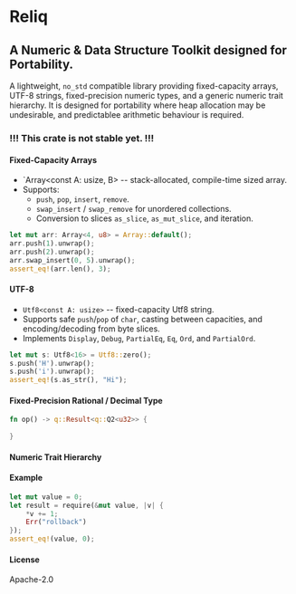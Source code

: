 # Reliq
## A Numeric & Data Structure Toolkit designed for Portability.
A lightweight, `no_std` compatible library providing fixed-capacity arrays, UTF-8 strings, fixed-precision numeric types, and a generic numeric trait hierarchy. It is designed for portability where heap allocation may be undesirable, and predictablee arithmetic behaviour is required.

### !!! This crate is not stable yet. !!!

#### Fixed-Capacity Arrays
* `Array<const A: usize, B> -- stack-allocated, compile-time sized array.
* Supports:
    * `push`, `pop`, `insert`, `remove`.
    * `swap_insert` / `swap_remove` for unordered collections.
    * Conversion to slices `as_slice`, `as_mut_slice`, and iteration.
```rust
let mut arr: Array<4, u8> = Array::default();
arr.push(1).unwrap();
arr.push(2).unwrap();
arr.swap_insert(0, 5).unwrap();
assert_eq!(arr.len(), 3);
```


#### UTF-8
* `Utf8<const A: usize>` -- fixed-capacity Utf8 string.
* Supports safe `push`/`pop` of `char`, casting between capacities, and encoding/decoding from byte slices.
* Implements `Display`, `Debug`, `PartialEq`, `Eq`, `Ord`, and `PartialOrd`.
```rust
let mut s: Utf8<16> = Utf8::zero();
s.push('H').unwrap();
s.push('i').unwrap();
assert_eq!(s.as_str(), "Hi");
```

#### Fixed-Precision Rational / Decimal Type
```rust
fn op() -> q::Result<q::Q2<u32>> {
    
}
```

#### Numeric Trait Hierarchy

#### Example



```rust
let mut value = 0;
let result = require(&mut value, |v| {
    *v += 1;
    Err("rollback")
});
assert_eq!(value, 0);
```



#### License
Apache-2.0


